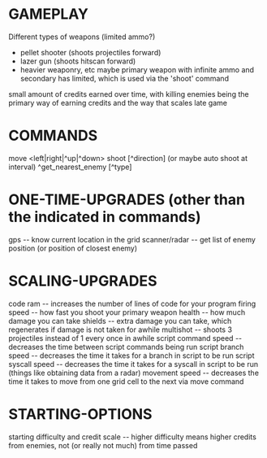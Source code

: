 # GAMEPLAY

Different types of weapons (limited ammo?)
- pellet shooter (shoots projectiles forward)
- lazer gun (shoots hitscan forward)
- heavier weaponry, etc
maybe primary weapon with infinite ammo and secondary has limited, which is used via the 'shoot' command

small amount of credits earned over time, with killing enemies being the primary way of earning credits and the way that scales late game

# COMMANDS

move <left|right|^up|^down>
shoot [^direction] (or maybe auto shoot at interval)
^get\_nearest\_enemy [^type]

# ONE-TIME-UPGRADES (other than the indicated in commands)

gps -- know current location in the grid
scanner/radar -- get list of enemy position (or position of closest enemy)

# SCALING-UPGRADES

code ram -- increases the number of lines of code for your program
firing speed -- how fast you shoot your primary weapon
health -- how much damage you can take
shields -- extra damage you can take, which regenerates if damage is not taken for awhile
multishot -- shoots 3 projectiles instead of 1 every once in awhile
script command speed -- decreases the time between script commands being run
script branch speed -- decreases the time it takes for a branch in script to be run
script syscall speed -- decreases the time it takes for a syscall in script to be run (things like obtaining data from a radar)
movement speed -- decreases the time it takes to move from one grid cell to the next via move command

# STARTING-OPTIONS

starting difficulty and credit scale -- higher difficulty means higher credits from enemies, not (or really not much) from time passed

